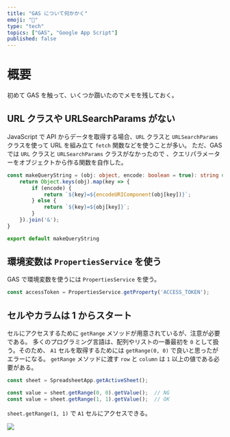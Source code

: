 ```yaml
---
title: "GAS について何かかく"
emoji: "💬"
type: "tech"
topics: ["GAS", "Google App Script"]
published: false
---
```


# 概要
初めて GAS を触って、いくつか躓いたのでメモを残しておく。

## URL クラスや URLSearchParams がない

JavaScript で API からデータを取得する場合、`URL` クラスと `URLSearchParams` クラスを使って URL を組み立て `fetch` 関数などを使うことが多い。
ただ、GAS では `URL` クラスと `URLSearchParams` クラスがなかったので 、クエリパラメーターをオブジェクトから作る関数を自作した。

```typescript
const makeQueryString = (obj: object, encode: boolean = true): string => {
    return Object.keys(obj).map(key => {
        if (encode) {
            return `${key}=${encodeURIComponent(obj[key])}`;
        } else {
            return `${key}=${obj[key]}`;
        }
    }).join('&');
}

export default makeQueryString
```

## 環境変数は `PropertiesService` を使う

GAS で環境変数を使うには `PropertiesService` を使う。

```javascript
const accessToken = PropertiesService.getProperty('ACCESS_TOKEN');
```

## セルやカラムは 1 からスタート

セルにアクセスするために `getRange` メソッドが用意されているが、注意が必要である。
多くのプログラミング言語は、配列やリストの一番最初を `0` として扱う。そのため、 `A1` セルを取得するためには `getRange(0, 0)` で良いと思ったがエラーになる。
`getRange` メソッドに渡す `row` と `column` は `1` 以上の値である必要がある。

```javascript
const sheet = SpreadsheetApp.getActiveSheet();

const value = sheet.getRange(0, 0).getValue();  // NG
const value = sheet.getRange(1, 1).getValue();  // OK
```

`sheet.getRange(1, 1)` で `A1` セルにアクセスできる。

![](https://storage.googleapis.com/zenn-user-upload/f5s4jihg0k1zlc84l55y73mygixm)